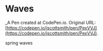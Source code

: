 # Waves
 _A Pen created at CodePen.io. Original URL: [https://codepen.io/jscottsmith/pen/PexVVJ](https://codepen.io/jscottsmith/pen/PexVVJ).

 spring waves
